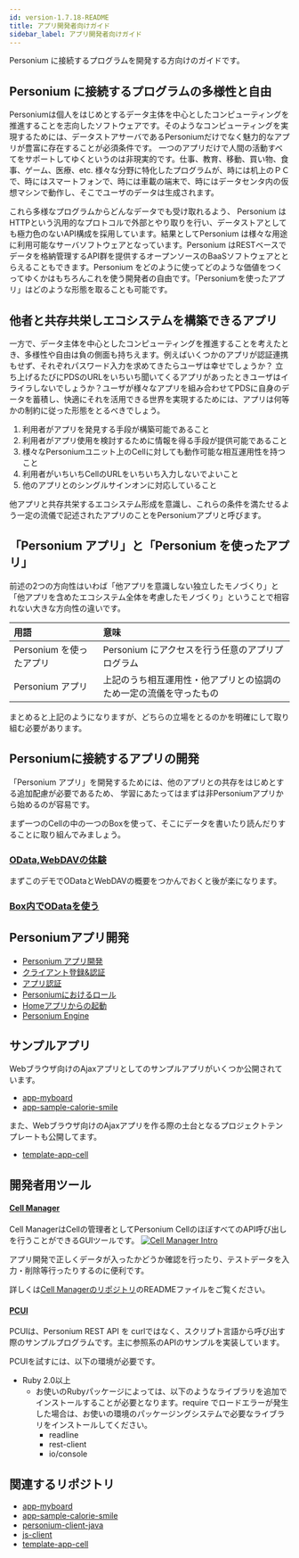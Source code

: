 ```yaml
---
id: version-1.7.18-README
title: アプリ開発者向けガイド
sidebar_label: アプリ開発者向けガイド
---
```


Personium に接続するプログラムを開発する方向けのガイドです。

## Personium に接続するプログラムの多様性と自由
Personiumは個人をはじめとするデータ主体を中心としたコンピューティングを推進することを志向したソフトウェアです。そのようなコンピューティングを実現するためには、データストアサーバであるPersoniumだけでなく魅力的なアプリが豊富に存在することが必須条件です。
一つのアプリだけで人間の活動すべてをサポートしてゆくというのは非現実的です。仕事、教育、移動、買い物、食事、ゲーム、医療、etc. 様々な分野に特化したプログラムが、時には机上のＰＣで、時にはスマートフォンで、時には車載の端末で、時にはデータセンタ内の仮想マシンで動作し、そこでユーザのデータは生成されます。

これら多様なプログラムからどんなデータでも受け取れるよう、 Personium はHTTPという汎用的なプロトコルで外部とやり取りを行い、データストアとしても極力色のないAPI構成を採用しています。結果としてPersonium は様々な用途に利用可能なサーバソフトウェアとなっています。Personium はRESTベースでデータを格納管理するAPI群を提供するオープンソースのBaaSソフトウェアととらえることもできます。Personium をどのように使ってどのような価値をつくってゆくかはもちろんこれを使う開発者の自由です。「Personiumを使ったアプリ」はどのような形態を取ることも可能です。

## 他者と共存共栄しエコシステムを構築できるアプリ
一方で、データ主体を中心としたコンピューティングを推進することを考えたとき、多様性や自由は負の側面も持ちえます。例えばいくつかのアプリが認証連携もせず、それぞれパスワード入力を求めてきたらユーザは幸せでしょうか？ 立ち上げるたびにPDSのURLをいちいち聞いてくるアプリがあったときユーザはイライラしないでしょうか？ユーザが様々なアプリを組み合わせてPDSに自身のデータを蓄積し、快適にそれを活用できる世界を実現するためには、アプリは何等かの制約に従った形態をとるべきでしょう。

1. 利用者がアプリを発見する手段が構築可能であること
1. 利用者がアプリ使用を検討するために情報を得る手段が提供可能であること
1. 様々なPersoniumユニット上のCellに対しても動作可能な相互運用性を持つこと
1. 利用者がいちいちCellのURLをいちいち入力しないでよいこと
1. 他のアプリとのシングルサインオンに対応していること

他アプリと共存共栄するエコシステム形成を意識し、これらの条件を満たせるよう一定の流儀で記述されたアプリのことをPersoniumアプリと呼びます。

## 「Personium アプリ」と「Personium を使ったアプリ」

前述の2つの方向性はいわば「他アプリを意識しない独立したモノづくり」と「他アプリを含めたエコシステム全体を考慮したモノづくり」ということで相容れない大きな方向性の違いです。

|用語|意味|
|:--|:--|
|Personium を使ったアプリ|Personium にアクセスを行う任意のアプリプログラム|
|Personium アプリ |上記のうち相互運用性・他アプリとの協調のため一定の流儀を守ったもの|

まとめると上記のようになりますが、どちらの立場をとるのかを明確にして取り組む必要があります。


## Personiumに接続するアプリの開発

「Personium アプリ」を開発するためには、他のアプリとの共存をはじめとする追加配慮が必要であるため、
学習にあたってはまずは非Personiumアプリから始めるのが容易です。

まず一つのCellの中の一つのBoxを使って、そこにデータを書いたり読んだりすることに取り組んでみましょう。

### [OData,WebDAVの体験](https://baas-demo.demo.personium.io/1/index.html)

まずこのデモでODataとWebDAVの概要をつかんでおくと後が楽になります。

### [Box内でODataを使う](./using_odata.md)


## Personiumアプリ開発

* [Personium アプリ開発](./Personium_Apps.md)  
* [クライアント登録&認証](../user_guide/004_Client_auth.md)
* [アプリ認証](./app_authn.md)
* [Personiumにおけるロール](./Roles.md)
* [Homeアプリからの起動](./launch_from_homeapp.md)
* [Personium Engine](./Personium-Engine.md)

## サンプルアプリ

Webブラウザ向けのAjaxアプリとしてのサンプルアプリがいくつか公開されています。

* [app-myboard](https://github.com/personium/app-myboard)
* [app-sample-calorie-smile](https://github.com/personium/app-sample-calorie-smile)

また、Webブラウザ向けのAjaxアプリを作る際の土台となるプロジェクトテンプレートも公開してます。

* [template-app-cell](https://github.com/personium/template-app-cell)


## 開発者用ツール

#### [Cell Manager](https://github.com/personium/app-uc-unit-manager)
Cell ManagerはCellの管理者としてPersonium CellのほぼすべてのAPI呼び出しを行うことができるGUIツールです。
[![Cell Manager Intro](https://img.youtube.com/vi/d1_pET0M-YA/3.jpg)](https://www.youtube.com/embed/d1_pET0M-YA)

アプリ開発で正しくデータが入ったかどうか確認を行ったり、テストデータを入力・削除等行ったりするのに便利です。

詳しくは[Cell Managerのリポジトリ](https://github.com/personium/app-uc-unit-manager)のREADMEファイルをご覧ください。


#### [PCUI](https://github.com/personium/pcui)

PCUIは、Personium REST API を curlではなく、スクリプト言語から呼び出す際のサンプルプログラムです。主に参照系のAPIのサンプルを実装しています。

PCUIを試すには、以下の環境が必要です。
* Ruby 2.0以上
    * お使いのRubyパッケージによっては、以下のようなライブラリを追加でインストールすることが必要となります。require でロードエラーが発生した場合は、お使いの環境のパッケージングシステムで必要なライブラリをインストールしてください。
        * readline
        * rest-client
        * io/console



## 関連するリポジトリ

* [app-myboard](https://github.com/personium/app-myboard)
* [app-sample-calorie-smile](https://github.com/personium/app-sample-calorie-smile)
* [personium-client-java](https://github.com/personium/personium-client-java)
* [js-client](https://github.com/personium/js-client)
* [template-app-cell](https://github.com/personium/template-app-cell)
